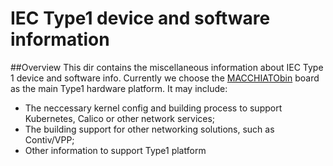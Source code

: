 # IEC Type1 device and software information

##Overview
This dir contains the miscellaneous information about IEC Type 1
device and software info.
Currently we choose the [MACCHIATObin][1] board as the main Type1
hardware platform.
It may include:
* The neccessary kernel config and building process to support
Kubernetes, Calico or other network services;
* The building support for other networking solutions, such as
Contiv/VPP;
* Other information to support Type1 platform



[1]: http://macchiatobin.net
